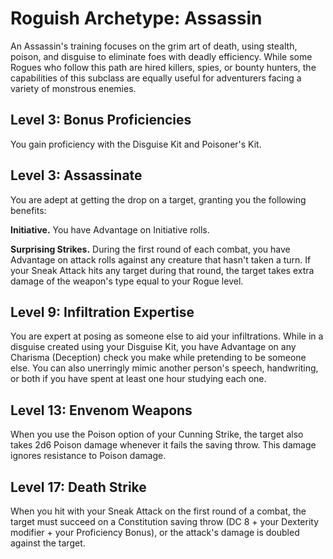 # Roguish Archetype: Assassin

An Assassin's training focuses on the grim art of death, using stealth, poison, and disguise to eliminate foes with deadly efficiency. While some Rogues who follow this path are hired killers, spies, or bounty hunters, the capabilities of this subclass are equally useful for adventurers facing a variety of monstrous enemies.

## Level 3: Bonus Proficiencies

You gain proficiency with the Disguise Kit and Poisoner's Kit.

## Level 3: Assassinate

You are adept at getting the drop on a target, granting you the following benefits:

**Initiative.** You have Advantage on Initiative rolls.

**Surprising Strikes.** During the first round of each combat, you have Advantage on attack rolls against any creature that hasn't taken a turn. If your Sneak Attack hits any target during that round, the target takes extra damage of the weapon's type equal to your Rogue level.
 
## Level 9: Infiltration Expertise

You are expert at posing as someone else to aid your infiltrations. While in a disguise created using your Disguise Kit, you have Advantage on any Charisma (Deception) check you make while pretending to be someone else. You can also unerringly mimic another person's speech, handwriting, or both if you have spent at least one hour studying each one.

## Level 13: Envenom Weapons

When you use the Poison option of your Cunning Strike, the target also takes 2d6 Poison damage whenever it fails the saving throw. This damage ignores resistance to Poison damage.

## Level 17: Death Strike

When you hit with your Sneak Attack on the first round of a combat, the target must succeed on a Constitution saving throw (DC 8 + your Dexterity modifier + your Proficiency Bonus), or the attack's damage is doubled against the target.

